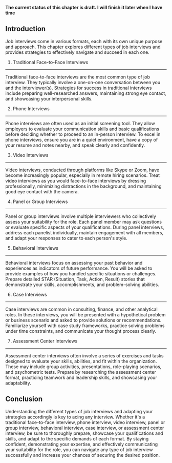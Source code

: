 **The current status of this chapter is draft. I will finish it later when I have time**

Introduction
------------

Job interviews come in various formats, each with its own unique purpose and approach. This chapter explores different types of job interviews and provides strategies to effectively navigate and succeed in each one.

1. Traditional Face-to-Face Interviews
--------------------------------------

Traditional face-to-face interviews are the most common type of job interview. They typically involve a one-on-one conversation between you and the interviewer(s). Strategies for success in traditional interviews include preparing well-researched answers, maintaining strong eye contact, and showcasing your interpersonal skills.

2. Phone Interviews
-------------------

Phone interviews are often used as an initial screening tool. They allow employers to evaluate your communication skills and basic qualifications before deciding whether to proceed to an in-person interview. To excel in phone interviews, ensure you are in a quiet environment, have a copy of your resume and notes nearby, and speak clearly and confidently.

3. Video Interviews
-------------------

Video interviews, conducted through platforms like Skype or Zoom, have become increasingly popular, especially in remote hiring scenarios. Treat video interviews as you would face-to-face interviews by dressing professionally, minimizing distractions in the background, and maintaining good eye contact with the camera.

4. Panel or Group Interviews
----------------------------

Panel or group interviews involve multiple interviewers who collectively assess your suitability for the role. Each panel member may ask questions or evaluate specific aspects of your qualifications. During panel interviews, address each panelist individually, maintain engagement with all members, and adapt your responses to cater to each person's style.

5. Behavioral Interviews
------------------------

Behavioral interviews focus on assessing your past behavior and experiences as indicators of future performance. You will be asked to provide examples of how you handled specific situations or challenges. Prepare detailed STAR (Situation, Task, Action, Result) stories that demonstrate your skills, accomplishments, and problem-solving abilities.

6. Case Interviews
------------------

Case interviews are common in consulting, finance, and other analytical roles. In these interviews, you will be presented with a hypothetical problem or business scenario and asked to provide solutions or recommendations. Familiarize yourself with case study frameworks, practice solving problems under time constraints, and communicate your thought process clearly.

7. Assessment Center Interviews
-------------------------------

Assessment center interviews often involve a series of exercises and tasks designed to evaluate your skills, abilities, and fit within the organization. These may include group activities, presentations, role-playing scenarios, and psychometric tests. Prepare by researching the assessment center format, practicing teamwork and leadership skills, and showcasing your adaptability.

Conclusion
----------

Understanding the different types of job interviews and adapting your strategies accordingly is key to acing any interview. Whether it's a traditional face-to-face interview, phone interview, video interview, panel or group interview, behavioral interview, case interview, or assessment center interview, be sure to thoroughly prepare, showcase your qualifications and skills, and adapt to the specific demands of each format. By staying confident, demonstrating your expertise, and effectively communicating your suitability for the role, you can navigate any type of job interview successfully and increase your chances of securing the desired position.
